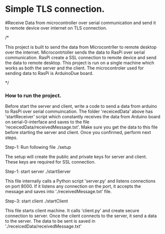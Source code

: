 # Simple TLS connection.

#Receive Data from microcontroller over serial communication and send it to remote device over internet on TLS connection. 

/*

This project is built to send the data from Microcontrller to remote desktop over the internet.
Microcontrtoller sends the data to RasPi over serial communication. RasPi create a SSL connection to remote device and send the data to remote desktop. This project is run on a single machine which works as both the server and the client. The microcontroler used for sending data to RasPi is ArduinoDue board.

*/

###  How to run the project.

Before start the server and client, write a code to send a data from arduino to RasPi over serial commuincation. The folder 'receicedData' above has 'startReceiver' script which constantly receives the data from Arduino board on serial-0-interface and saves to the file 'receicedData/receivedMessage.txt'. Make sure you get the data to this file before starting the server and client. Once you confirmed, perform next steps. 

Step-1: Run following file 
./setup

The setup will create the public and private keys for server and client. These keys are required for SSL connection.

Step-1: start server
./startServer

This file internally calls a Python script 'server.py' and listens connections on port 8000. If it listens any connection on the port, it accepts the message and saves into './receivedMessage.txt' file.

Step-3: start client
./startClient

This file starts client machine. It calls 'client.py' and create secure connection to server. Once the cilent connects to the server, it send a data to the server. The data to be sent is saved in './receicedData/receivedMessage.txt'
